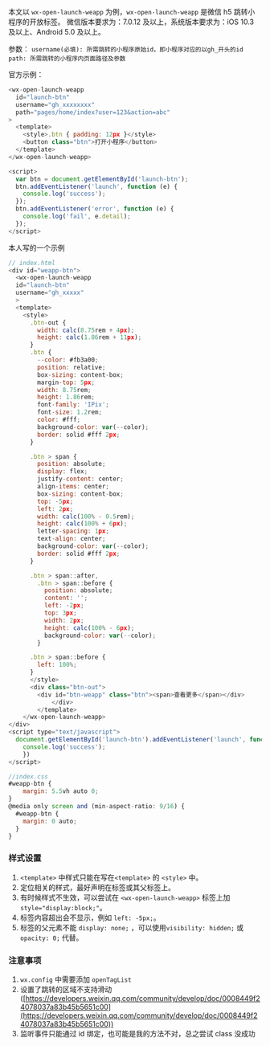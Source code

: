 本文以 `wx-open-launch-weapp` 为例，`wx-open-launch-weapp` 是微信 h5 跳转小程序的开放标签。
微信版本要求为：7.0.12 及以上，系统版本要求为：iOS 10.3 及以上、Android 5.0 及以上。

参数：
`username(必填): 所需跳转的小程序原始id，即小程序对应的以gh_开头的id`
`path: 所需跳转的小程序内页面路径及参数`

官方示例：

```javascript
<wx-open-launch-weapp
  id="launch-btn"
  username="gh_xxxxxxxx"
  path="pages/home/index?user=123&action=abc"
>
  <template>
    <style>.btn { padding: 12px }</style>
    <button class="btn">打开小程序</button>
  </template>
</wx-open-launch-weapp>

<script>
  var btn = document.getElementById('launch-btn');
  btn.addEventListener('launch', function (e) {
    console.log('success');
  });
  btn.addEventListener('error', function (e) {
    console.log('fail', e.detail);
  });
</script>
```

本人写的一个示例

```javascript
// index.html
<div id="weapp-btn">
  <wx-open-launch-weapp
  id="launch-btn"
  username="gh_xxxxx"
  >
  <template>
    <style>
      .btn-out {
        width: calc(8.75rem + 4px);
        height: calc(1.86rem + 11px);
      }
      .btn {
        --color: #fb3a00;
        position: relative;
        box-sizing: content-box;
        margin-top: 5px;
        width: 8.75rem;
        height: 1.86rem;
        font-family: 'IPix';
        font-size: 1.2rem;
        color: #fff;
        background-color: var(--color);
        border: solid #fff 2px;
      }

      .btn > span {
        position: absolute;
        display: flex;
        justify-content: center;
        align-items: center;
        box-sizing: content-box;
        top: -5px;
        left: 2px;
        width: calc(100% - 0.5rem);
        height: calc(100% + 6px);
        letter-spacing: 1px;
        text-align: center;
        background-color: var(--color);
        border: solid #fff 2px;
      }

      .btn > span::after,
        .btn > span::before {
          position: absolute;
          content: '';
          left: -2px;
          top: 3px;
          width: 2px;
          height: calc(100% - 6px);
          background-color: var(--color);
        }

      .btn > span::before {
        left: 100%;
      }
      </style>
      <div class="btn-out">
        <div id="btn-weapp" class="btn"><span>查看更多</span></div>
			</div>
		</template>
	</wx-open-launch-weapp>
</div>
<script type="text/javascript">
  document.getElementById('launch-btn').addEventListener('launch', function(){
  	console.log('success');
	})
</script>

//index.css
#weapp-btn {
	margin: 5.5vh auto 0;
}
@media only screen and (min-aspect-ratio: 9/16) {
  #weapp-btn {
    margin: 0 auto;
  }
}

```

### 样式设置

1. `<template>` 中样式只能在写在`<template>` 的 `<style>` 中。
1. 定位相关的样式，最好声明在标签或其父标签上。
1. 有时候样式不生效，可以尝试在 `<wx-open-launch-weapp>` 标签上加 `style="display:block;"`。
1. 标签内容超出会不显示，例如 `left: -5px;`。
1. 标签的父元素不能 `display: none;` ，可以使用`visibility: hidden;` 或 `opacity: 0;` 代替。

### 注意事项

1. `wx.config` 中需要添加 `openTagList`
1. 设置了跳转的区域不支持滑动([https://developers.weixin.qq.com/community/develop/doc/0008449f24078037a83b45b5651c00](https://developers.weixin.qq.com/community/develop/doc/0008449f24078037a83b45b5651c00))
1. 监听事件只能通过 id 绑定，也可能是我的方法不对，总之尝试 class 没成功
